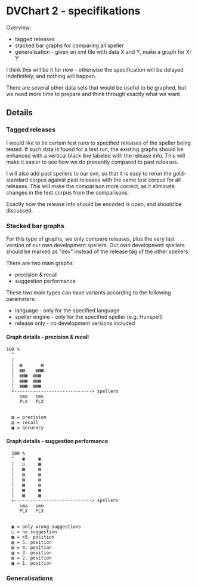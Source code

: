 # DVChart 2 - specifikations

Overview:

- tagged releases
- stacked bar graphs for comparing all speller
- generalisation - given an xml file with data X and Y, make a graph for X-Y

I think this will be it for now - otherwise the specification will be delayed indefinitely, and nothing will happen.

There are several other data sets that would be useful to be graphed, but we need more time to prepare and think through exactly what we want.

## Details

### Tagged releases

I would like to tie certain test runs to specified releases of the speller being tested. If such data is found for a test run, the existing graphs should be enhanced with a vertical black line labeled with the release info. This will make it easier to see how we do presently compared to past releases.

I will also add past spellers to our svn, so that it is easy to rerun the gold-standard corpus against past releases with the same test corpus for all releases. This will make the comparison more correct, as it eliminate changes in the test corpus from the comparisons.

Exactly how the release info should be encoded is open, and should be discussed.

### Stacked bar graphs

For this type of graphs, we only compare releases, plus the very last version of our own development spellers. Our own development spellers should be marked as "dev" instead of the release tag of the other spellers.

There are two main graphs:

- precision & recall
- suggestion performance

These two main types can have variants according to the following parameters:

- language - only for the specified language
- speller engine - only for the specified speller (e.g. Hunspell)
- release only - no development versions included

#### Graph details - precision & recall

```
100 %
  ^
  |
  |  ▥       ▤
  |  ▥▤    ▥▤▦
  |  ▥▤▦  ▥▤▦
  |  ▥▤▦  ▥▤▦
  |  ▥▤▦  ▥▤▦
  +-----------------------------> spellers
     sma   sme
     PLX   PLX


  ▥ = precision
  ▤ = recall
  ▦ = accuracy
```

#### Graph details - suggestion performance

```
  100 %
  ^   ▣     ▣
  |   ▢     ▩
  |   ▩     ▨
  |   ▥     ▧
  |   ▤     ▥
  |   ▦     ▤
  |   ▦     ▦
  |   ▦     ▦
  +-----------------------------> spellers
     sma   sme
     PLX   PLX


  ▣ = only wrong suggestions
  ▢ = no suggestion
  ▩ = >5. position
  ▨ = 5. position
  ▧ = 4. position
  ▥ = 3. position
  ▤ = 2. position
  ▦ = 1. position
```

### Generalisations
